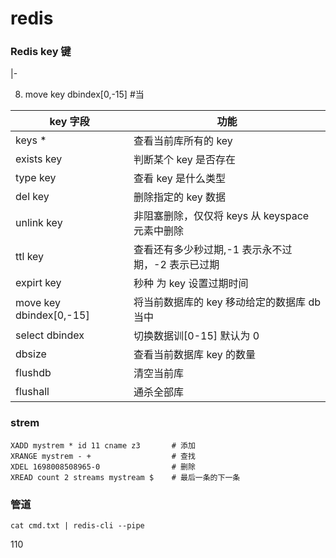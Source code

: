 # redis

<!-- 地址：[reids](https://www.bilibili.com/video/BV13R4y1v7sP?p=1&vd_source=e38cd951f2ee7bda48ec574f4e9ba363) -->

### Redis key 键

|-

8. move key dbindex[0,-15] #当

| key 字段                | 功能                                             |
| ----------------------- | ----------------------------------------------- |
| keys \*                 | 查看当前库所有的 key                              |
| exists key              | 判断某个 key 是否存在                             |
| type key                | 查看 key 是什么类型                               |
| del key                 | 删除指定的 key 数据                               |
| unlink key              | 非阻塞删除，仅仅将 keys 从 keyspace 元素中删除       |
| ttl key                 | 查看还有多少秒过期,-1 表示永不过期，-2 表示已过期      |
| expirt key              | 秒种 为 key 设置过期时间                           |
| move key dbindex[0,-15] | 将当前数据库的 key 移动给定的数据库 db 当中           |
| select dbindex          | 切换数据训[0-15] 默认为 0                          |
| dbsize                  | 查看当前数据库 key 的数量                           |
| flushdb                 | 清空当前库                                        |
| flushall                | 通杀全部库                                        |

### strem

```
XADD mystrem * id 11 cname z3       # 添加
XRANGE mystrem - +                  # 查找
XDEL 1698008508965-0                # 删除
XREAD count 2 streams mystream $    # 最后一条的下一条
```

### 管道

```
cat cmd.txt | redis-cli --pipe
```

110
